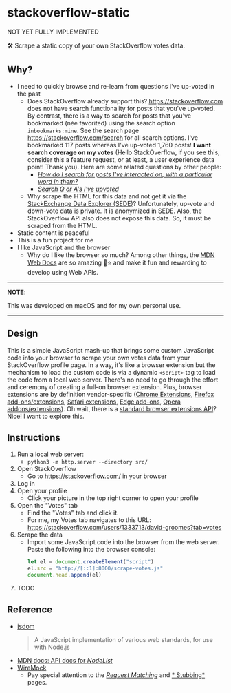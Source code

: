 # stackoverflow-static

NOT YET FULLY IMPLEMENTED

🛠 Scrape a static copy of your own StackOverflow votes data.

## Why?

* I need to quickly browse and re-learn from questions I've up-voted in the past
  * Does StackOverflow already support this? <https://stackoverflow.com> does not have search functionality for posts that
    you've up-voted. By contrast, there is a way to search for posts that you've bookmarked (née favorited) using the search
    option `inbookmarks:mine`. See the search page <https://stackoverflow.com/search> for all search options. I've bookmarked
    117 posts whereas I've up-voted 1,760 posts! **I want search coverage on my votes** (Hello StackOverflow, if you see this,
    consider this a feature request, or at least, a user experience data point! Thank you). Here are some related questions
    by other people:
    * [*How do I search for posts I've interacted on, with a particular word in them?*](https://meta.stackoverflow.com/q/302648)
    * [*Search Q or A's I've upvoted*](https://meta.stackoverflow.com/q/394635)
  * Why scrape the HTML for this data and not get it via the [StackExchange Data Explorer (SEDE)](https://data.stackexchange.com/)?
    Unfortunately, up-vote and down-vote data is private. It is anonymized in SEDE. Also, the StackOverflow API also does
    not expose this data. So, it must be scraped from the HTML.
* Static content is peaceful
* This is a fun project for me
* I like JavaScript and the browser
    * Why do I like the browser so much? Among other things,
      the [MDN Web Docs](https://developer.mozilla.org/en-US/docs/MDN) are so amazing 🤩⭐️ and make it fun and rewarding to
      develop using Web APIs.

---
**NOTE**:

This was developed on macOS and for my own personal use.

---

## Design

This is a simple JavaScript mash-up that brings some custom JavaScript code into your browser to scrape your own votes
data from your StackOverflow profile page. In a way, it's like a browser extension but the mechanism to load the custom
code is via a dynamic `<script>` tag to load the code from a local web server. There's no need to go through the effort
and ceremony of creating a full-on browser extension. Plus, browser extensions are by definition vendor-specific ([Chrome Extensions](https://support.google.com/chrome_webstore/answer/1047776?hl=en&topic=1212379),
[Firefox add-ons/extensions](https://addons.mozilla.org/en-US/firefox/extensions/), [Safari extensions](https://apps.apple.com/us/story/id1377753262),
[Edge add-ons](https://microsoftedge.microsoft.com/addons/Microsoft-Edge-Extensions-Home), [Opera addons/extensions](https://addons.opera.com/en/extensions/)).
Oh wait, there is a [standard browser extensions API](https://developer.mozilla.org/en-US/docs/Mozilla/Add-ons/WebExtensions/Build_a_cross_browser_extension)?
Nice! I want to explore this.

## Instructions

1. Run a local web server:
    * `python3 -m http.server --directory src/`
1. Open StackOverflow
    * Go to <https://stackoverflow.com/> in your browser
1. Log in
1. Open your profile
    * Click your picture in the top right corner to open your profile
1. Open the "Votes" tab
    * Find the "Votes" tab and click it.
    * For me, my Votes tab navigates to this URL: <https://stackoverflow.com/users/1333713/david-groomes?tab=votes>
1. Scrape the data
    * Import some JavaScript code into the browser from the web server. Paste the following into the browser console:
      ```javascript
      let el = document.createElement("script")
      el.src = "http://[::1]:8000/scrape-votes.js"
      document.head.append(el)
      ```
1. TODO

## Reference

* [jsdom](https://github.com/jsdom/jsdom)
  > A JavaScript implementation of various web standards, for use with Node.js
* [MDN docs: API docs for *NodeList*](https://developer.mozilla.org/en-US/docs/Web/API/NodeList)
* [WireMock](http://wiremock.org/docs/)
    * Pay special attention to the [*Request Matching*](http://wiremock.org/docs/request-matching/) and [*
      Stubbing*](http://wiremock.org/docs/stubbing/) pages.
